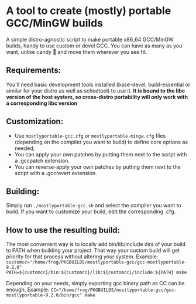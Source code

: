 # A tool to create (mostly) portable GCC/MinGW builds

A simple distro-agnostic script to make portable x86_64 GCC/MinGW builds, handy to use custom or devel GCC. You can have as many as you want, unlike candy :frog: and move them wherever you see fit.

## Requirements:
You'll need basic development tools installed (base-devel, build-essential or similar for your distro as well as schedtool) to use it.
**It is bound to the libc version of the host system, so cross-distro portability will only work with a corresponding libc version**

## Customization:
- Use `mostlyportable-gcc.cfg` or `mostlyportable-mingw.cfg` files (depending on the compiler you want to build) to define core options as needed;
- You can apply your own patches by putting them next to the script with a .gccpatch extension.
- You can reverse-apply your own patches by putting them next to the script with a .gccrevert extension.

## Building:
Simply run `./mostlyportable-gcc.sh` and select the compiler you want to build. If you want to customize your build, edit the corresponding .cfg.

## How to use the resulting build:
The most convenient way is to locally add bin/lib/include dirs of your build to PATH when building your project. That way your custom build will get priority for that process without altering your system.
Example: `customcc="/home/frog/PKGBUILDS/mostlyportable-gcc/gcc-mostlyportable-9.2.0" PATH=${customcc}/bin:${customcc}/lib:${customcc}/include:${PATH} make`

Depending on your needs, simply exporting gcc binary path as CC can be enough.
Example: `CC="/home/frog/PKGBUILDS/mostlyportable-gcc/gcc-mostlyportable-9.2.0/bin/gcc" make`
